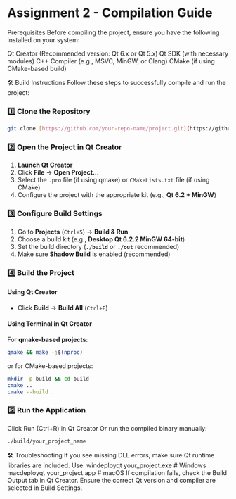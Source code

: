 # Assignment 2 - Compilation Guide

Prerequisites
Before compiling the project, ensure you have the following installed on your system:

Qt Creator (Recommended version: Qt 6.x or Qt 5.x)
Qt SDK (with necessary modules)
C++ Compiler (e.g., MSVC, MinGW, or Clang)
CMake (if using CMake-based build)


🛠️ Build Instructions
Follow these steps to successfully compile and run the project:

### 1️⃣ Clone the Repository
```bash
git clone [https://github.com/your-repo-name/project.git](https://github.com/scarlett0714/CG-Assignment2-cube.git)
```

### 2️⃣ Open the Project in Qt Creator
1. **Launch Qt Creator**  
2. Click **File** → **Open Project...**  
3. Select the `.pro` file (if using qmake) or `CMakeLists.txt` file (if using CMake)  
4. Configure the project with the appropriate kit (e.g., **Qt 6.2 + MinGW**)  

### 3️⃣ Configure Build Settings
1. Go to **Projects** (`Ctrl+5`) → **Build & Run**
2. Choose a build kit (e.g., **Desktop Qt 6.2.2 MinGW 64-bit**)
3. Set the build directory (**`./build`** or **`./out`** recommended)
4. Make sure **Shadow Build** is enabled (recommended)

### 4️⃣ Build the Project
#### **Using Qt Creator**
- Click **Build** → **Build All** (`Ctrl+B`)

#### **Using Terminal in Qt Creator**
For **qmake-based projects**:
```bash
qmake && make -j$(nproc)
```

or for CMake-based projects:
```bash
mkdir -p build && cd build
cmake ..
cmake --build .
```

### 5️⃣ Run the Application
Click Run (Ctrl+R) in Qt Creator
Or run the compiled binary manually:
```bash
./build/your_project_name
```

🛠️ Troubleshooting
If you see missing DLL errors, make sure Qt runtime libraries are included. Use:
windeployqt your_project.exe  # Windows
macdeployqt your_project.app  # macOS
If compilation fails, check the Build Output tab in Qt Creator.
Ensure the correct Qt version and compiler are selected in Build Settings.
